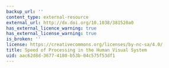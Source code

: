 ```yaml
---
backup_url: ''
content_type: external-resource
external_url: http://dx.doi.org/10.1038/381520a0
has_external_licence_warning: true
has_external_license_warning: true
is_broken: ''
license: https://creativecommons.org/licenses/by-nc-sa/4.0/
title: Speed of Processing in the Human Visual System
uid: aac62d8d-3677-4180-b53b-04c575f53df1
---
```

